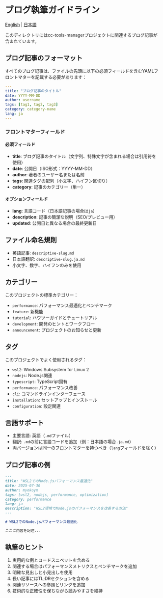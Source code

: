 # ブログ執筆ガイドライン

[English](README.md) | [日本語](README.ja.md)

このディレクトリにはcc-tools-managerプロジェクトに関連するブログ記事が含まれています。

## ブログ記事のフォーマット

すべてのブログ記事は、ファイルの先頭に以下の必須フィールドを含むYAMLフロントマターを記載する必要があります：

```yaml
---
title: "ブログ記事のタイトル"
date: YYYY-MM-DD
author: username
tags: [tag1, tag2, tag3]
category: category-name
lang: ja
---
```

### フロントマターフィールド

#### 必須フィールド
- **title**: ブログ記事のタイトル（文字列、特殊文字が含まれる場合は引用符を使用）
- **date**: 公開日（ISO形式：YYYY-MM-DD）
- **author**: 著者のユーザー名または名前
- **tags**: 関連タグの配列（小文字、ハイフン区切り）
- **category**: 記事のカテゴリー（単一）

#### オプションフィールド
- **lang**: 言語コード（日本語記事の場合は`ja`）
- **description**: 記事の簡潔な説明（SEO/プレビュー用）
- **updated**: 公開日と異なる場合の最終更新日

## ファイル命名規則

- 英語記事: `descriptive-slug.md`
- 日本語翻訳: `descriptive-slug.ja.md`
- 小文字、数字、ハイフンのみを使用

## カテゴリー

このプロジェクトの標準カテゴリー：
- `performance`: パフォーマンス最適化とベンチマーク
- `feature`: 新機能
- `tutorial`: ハウツーガイドとチュートリアル
- `development`: 開発のヒントとワークフロー
- `announcement`: プロジェクトのお知らせと更新

## タグ

このプロジェクトでよく使用されるタグ：
- `wsl2`: Windows Subsystem for Linux 2
- `nodejs`: Node.js関連
- `typescript`: TypeScript固有
- `performance`: パフォーマンス改善
- `cli`: コマンドラインインターフェース
- `installation`: セットアップとインストール
- `configuration`: 設定関連

## 言語サポート

- 主要言語: 英語（`.md`ファイル）
- 翻訳: `.md`の前に言語コードを追加（例：日本語の場合`.ja.md`）
- 両バージョンは同一のフロントマターを持つべき（`lang`フィールドを除く）

## ブログ記事の例

```markdown
---
title: "WSL2でのNode.jsパフォーマンス最適化"
date: 2025-07-30
author: myokoym
tags: [wsl2, nodejs, performance, optimization]
category: performance
lang: ja
description: "WSL2環境でNode.jsのパフォーマンスを改善する方法"
---

# WSL2でのNode.jsパフォーマンス最適化

ここに内容を記述...
```

## 執筆のヒント

1. 実用的な例とコードスニペットを含める
2. 関連する場合はパフォーマンスメトリクスとベンチマークを追加
3. 明確な見出しと小見出しを使用
4. 長い記事にはTL;DRセクションを含める
5. 関連リソースへの参照とリンクを追加
6. 技術的な正確性を保ちながら読みやすさを維持